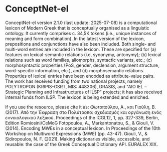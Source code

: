 # ConceptNet-el
ConceptNet-el version 2.1.0 (last update: 2025-07-08) is a computational lexicon of Modern Greek that is conceptually organised as a linguistic ontology. It currently comprises c. 34,5K tokens (i.e., unique instances of meaning and form combination). In the latest version of the lexicon, prepositions and conjunctions have also been included. Both single- and multi-word entries are included in the lexicon. These are specified for (a) features on lexical-semantic relations (i.e, synonymy, antonymy); (b) lexical relations such as word families, allomorphs, syntactic variants, etc.; (c) morphosyntactic properties (PoS, gender, declension, argument structure, word-specific information, etc.), and (d) morphosemantic relations. Properties of lexical entries have been encoded as attribute-value pairs. The work has received funding from two national projects, namely POLYTROPON (KRIPIS-GSRT, MIS: 448306), DRASIS, and "AIO IEL –Strategic Planning and Infrastructures of ILSP" projects; it has also received internal funds from ILSP.  The lexicon is being extended and enriched.

If you use the resource, please cite it as:
Φωτοπούλου, Α., και Γιούλη, Β. (2017). Από την Έκφραση στο Πολύτροπο: σχεδιασμός και οργάνωση ενός εννοιολογικού λεξικού. Proceedings of the ICGL12, 1, pp. 327-339, Berlin, Edition Romiosini/CeMoG
Fotopoulou, A., Markantonatou, S., & Giouli, V. (2014). Encoding MWEs in a conceptual lexicon. In Proceedings of the 10th Workshop on Multiword Expressions (MWE) (pp. 43-47).
Giouli, V., & Sidiropoulos, N. F. (2021). Making dictionaries visible, accessible, and reusable: the case of the Greek Conceptual Dictionary API. EURALEX XIX.

